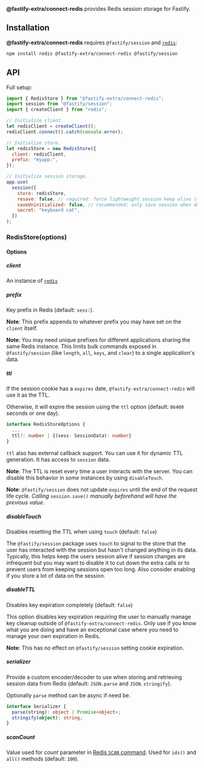 **@fastify-extra/connect-redis** provides Redis session storage for Fastify.

## Installation

**@fastify-extra/connect-redis** requires `@fastify/session` and [`redis`][1]:

```sh
npm install redis @fastify-extra/connect-redis @fastify/session
```

## API

Full setup:

```js
import { RedisStore } from "@fastify-extra/connect-redis";
import session from "@fastify/session";
import { createClient } from "redis";

// Initialize client.
let redisClient = createClient();
redisClient.connect().catch(console.error);

// Initialize store.
let redisStore = new RedisStore({
  client: redisClient,
  prefix: "myapp:",
});

// Initialize session storage.
app.use(
  session({
    store: redisStore,
    resave: false, // required: force lightweight session keep alive (touch)
    saveUninitialized: false, // recommended: only save session when data exists
    secret: "keyboard cat",
  })
);
```

### RedisStore(options)

#### Options

##### client

An instance of [`redis`][1]

##### prefix

Key prefix in Redis (default: `sess:`).

**Note**: This prefix appends to whatever prefix you may have set on the `client` itself.

**Note**: You may need unique prefixes for different applications sharing the same Redis instance. This limits bulk commands exposed in `@fastify/session` (like `length`, `all`, `keys`, and `clear`) to a single application's data.

##### ttl

If the session cookie has a `expires` date, `@fastify-extra/connect-redis` will use it as the TTL.

Otherwise, it will expire the session using the `ttl` option (default: `86400` seconds or one day).

```ts
interface RedisStoreOptions {
  ...
  ttl?: number | {(sess: SessionData): number}
}
```

`ttl` also has external callback support. You can use it for dynamic TTL generation. It has access to `session` data.

**Note**: The TTL is reset every time a user interacts with the server. You can disable this behavior in _some_ instances by using `disableTouch`.

**Note**: `@fastify/session` does not update `expires` until the end of the request life cycle. _Calling `session.save()` manually beforehand will have the previous value_.

##### disableTouch

Disables resetting the TTL when using `touch` (default: `false`)

The `@fastify/session` package uses `touch` to signal to the store that the user has interacted with the session but hasn't changed anything in its data. Typically, this helps keep the users session alive if session changes are infrequent but you may want to disable it to cut down the extra calls or to prevent users from keeping sessions open too long. Also consider enabling if you store a lot of data on the session.

##### disableTTL

Disables key expiration completely (default: `false`)

This option disables key expiration requiring the user to manually manage key cleanup outside of `@fastify-extra/connect-redis`. Only use if you know what you are doing and have an exceptional case where you need to manage your own expiration in Redis.

**Note**: This has no effect on `@fastify/session` setting cookie expiration.

##### serializer

Provide a custom encoder/decoder to use when storing and retrieving session data from Redis (default: `JSON.parse` and `JSON.stringify`).

Optionally `parse` method can be async if need be.

```ts
interface Serializer {
  parse(string): object | Promise<object>;
  stringify(object): string;
}
```

##### scanCount

Value used for _count_ parameter in [Redis `SCAN` command](https://redis.io/commands/scan#the-count-option). Used for `ids()` and `all()` methods (default: `100`).

[1]: https://github.com/NodeRedis/node-redis
